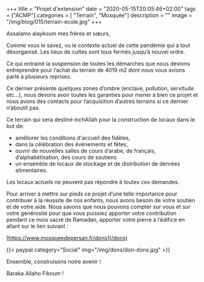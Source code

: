 +++
title = "Projet d'extension"
date = "2020-05-15T20:05:46+02:00"
tags = ["ACMP"]
categories = [ "Terrain", "Mosquée"]
description = ""
image = "/img/blog/015/terrain-ecole.jpg"
+++

Assalamo alaykoum mes frères et sœurs,

Comme vous le savez, vu le contexte actuel de cette pandémie qui a tout
désorganisé. Les lieux de cultes sont tous fermés jusqu’à nouvel ordre.

Ce qui entrainé la suspension de toutes les démarches que nous devions entreprendre
pour l’achat du terrain de 4019 m2 dont nous vous avions parlé à plusieurs
reprises.

Ce dernier présente quelques zones d’ombre (enclave, pollution,
servitude etc...), nous devons avoir toutes les garanties pour mener à bien ce
projet et nous avons des contacts pour l’acquisition d’autres terrains si ce
dernier n’aboutit pas.

Ce terrain qui sera destiné inchAllah pour la construction de locaux dans le but
de:

* améliorer les conditions d'accueil des fidèles,
* dans la célébration des évènements et fêtes,
* ouvrir de nouvelles salles de cours d’arabe, de français, d’alphabétisation, des cours de soutiens
* un ensemble de locaux de stockage et de distribution de denrées alimentaires.

Les locaux actuels ne peuvent pas répondre à toutes ces demandes.

Pour arriver à mettre sur pieds ce projet d’une telle importance pour contribuer
à la réussite de nos enfants, nous avons besoin de votre soutien et de votre
aide. Nous savons que nous pouvons compter sur vous et sur votre générosité pour
que vous puissiez apporter votre contribution pendant ce mois sacré de Ramadan,
apporter votre pierre à l’édifice en allant sur le lien suivant :

[https://www.mosqueedepersan.fr/dons](/dons)

{{< paypal category="Social" img="/img/dons/don-dons.jpg" >}}

Ensemble, construisons notre avenir !

Baraka Allaho Fikoum !

